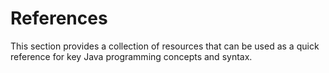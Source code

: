 # References

This section provides a collection of resources that can be used as a quick reference for key Java programming concepts and syntax.